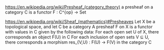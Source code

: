 https://en.wikipedia.org/wiki/Presheaf_(category_theory)
a presheaf on a category C
 is a functor F : C^{op} -> Set

https://en.wikipedia.org/wiki/Sheaf_(mathematics)#Presheaves
Let X be a topological space,
 and let C be a category
  A presheaf F on X
   is a functor with values in C
    given by the following data:
      For each open set U of X,
       there corresponds an object F(U) in C
      For each inclusion of open sets V ⊆ U,
       there corresponds a morphism res_{V,U} : F(U) -> F(V) in the category C
